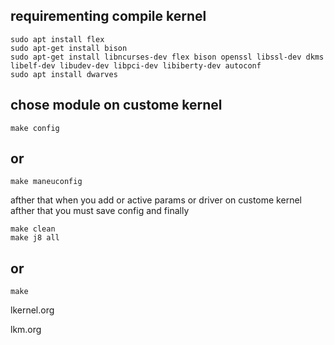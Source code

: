 
## requirementing compile kernel
```
sudo apt install flex 
sudo apt-get install bison
sudo apt-get install libncurses-dev flex bison openssl libssl-dev dkms libelf-dev libudev-dev libpci-dev libiberty-dev autoconf
sudo apt install dwarves
```


## chose module on custome kernel
```
make config
```
## or
```
make maneuconfig
```
afther that when you add or active params or driver on custome kernel afther that you must save config and finally 


```
make clean
make j8 all
```
## or
```
make
```



lkernel.org

lkm.org
